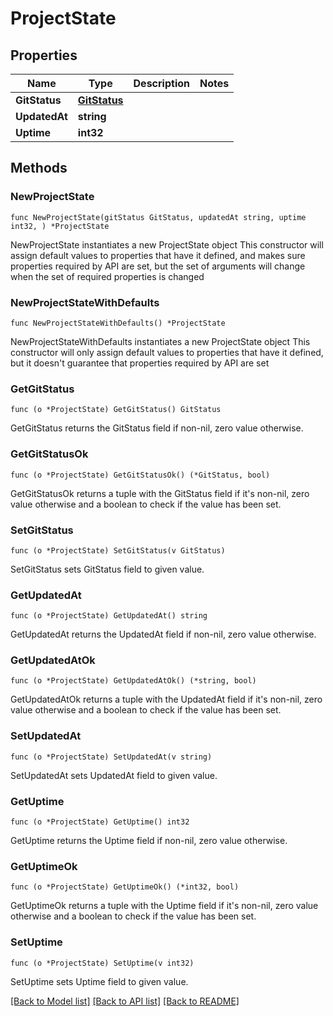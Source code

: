 # ProjectState

## Properties

Name | Type | Description | Notes
------------ | ------------- | ------------- | -------------
**GitStatus** | [**GitStatus**](GitStatus.md) |  | 
**UpdatedAt** | **string** |  | 
**Uptime** | **int32** |  | 

## Methods

### NewProjectState

`func NewProjectState(gitStatus GitStatus, updatedAt string, uptime int32, ) *ProjectState`

NewProjectState instantiates a new ProjectState object
This constructor will assign default values to properties that have it defined,
and makes sure properties required by API are set, but the set of arguments
will change when the set of required properties is changed

### NewProjectStateWithDefaults

`func NewProjectStateWithDefaults() *ProjectState`

NewProjectStateWithDefaults instantiates a new ProjectState object
This constructor will only assign default values to properties that have it defined,
but it doesn't guarantee that properties required by API are set

### GetGitStatus

`func (o *ProjectState) GetGitStatus() GitStatus`

GetGitStatus returns the GitStatus field if non-nil, zero value otherwise.

### GetGitStatusOk

`func (o *ProjectState) GetGitStatusOk() (*GitStatus, bool)`

GetGitStatusOk returns a tuple with the GitStatus field if it's non-nil, zero value otherwise
and a boolean to check if the value has been set.

### SetGitStatus

`func (o *ProjectState) SetGitStatus(v GitStatus)`

SetGitStatus sets GitStatus field to given value.


### GetUpdatedAt

`func (o *ProjectState) GetUpdatedAt() string`

GetUpdatedAt returns the UpdatedAt field if non-nil, zero value otherwise.

### GetUpdatedAtOk

`func (o *ProjectState) GetUpdatedAtOk() (*string, bool)`

GetUpdatedAtOk returns a tuple with the UpdatedAt field if it's non-nil, zero value otherwise
and a boolean to check if the value has been set.

### SetUpdatedAt

`func (o *ProjectState) SetUpdatedAt(v string)`

SetUpdatedAt sets UpdatedAt field to given value.


### GetUptime

`func (o *ProjectState) GetUptime() int32`

GetUptime returns the Uptime field if non-nil, zero value otherwise.

### GetUptimeOk

`func (o *ProjectState) GetUptimeOk() (*int32, bool)`

GetUptimeOk returns a tuple with the Uptime field if it's non-nil, zero value otherwise
and a boolean to check if the value has been set.

### SetUptime

`func (o *ProjectState) SetUptime(v int32)`

SetUptime sets Uptime field to given value.



[[Back to Model list]](../README.md#documentation-for-models) [[Back to API list]](../README.md#documentation-for-api-endpoints) [[Back to README]](../README.md)



